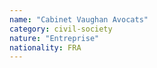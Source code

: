 ```yaml
---
name: "Cabinet Vaughan Avocats"
category: civil-society
nature: "Entreprise"
nationality: FRA
---
```

    